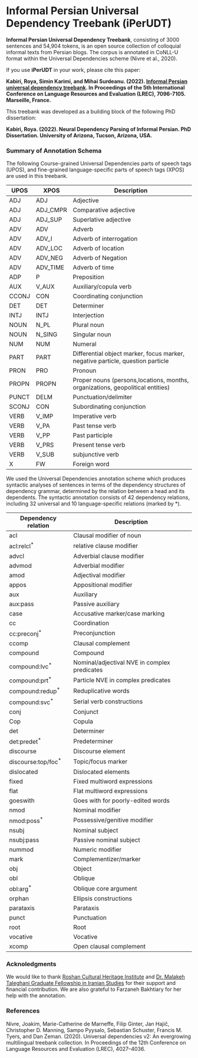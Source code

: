 # Informal Persian Universal Dependency Treebank (iPerUDT)
**Informal Persian Universal Dependency Treebank**, consisting of 3000 sentences and 54,904 tokens, is an open source collection of colloquial informal texts from Persian blogs. The corpus is annotated in CoNLL-U format within the Universal Dependencies scheme (Nivre et al., 2020).

If you use **iPerUDT** in your work, please cite this paper:

**Kabiri, Roya, Simin Karimi, and Mihai Surdeanu. (2022). [Informal Persian universal dependency treebank](http://www.lrec-conf.org/proceedings/lrec2022/pdf/2022.lrec-1.768.pdf). In Proceedings of the 5th International Conference on Language Resources and Evaluation (LREC), 7096-7105. Marseille, France.**

This treebank was developed as a building block of the following PhD dissertation:

**Kabiri, Roya. (2022). Neural Dependency Parsing of Informal Persian. PhD Dissertation. University of Arizona, Tucson, Arizona, USA.** 



### Summary of Annotation Schema
The following Course-grained Universal Dependencies parts of speech tags (UPOS), and fine-grained language-specific parts of speech tags (XPOS) are used in this treebank. 


| UPOS  | XPOS | Description |
| ------------- | ------------- | ------------- |
| ADJ  | ADJ  | Adjective  |
| ADJ  | ADJ_CMPR  | Comparative adjective  |
| ADJ  | ADJ_SUP  | Superlative adjective  |
| ADV  | ADV  | Adverb  |
| ADV  | ADV_I  | Adverb of interrogation  |
| ADV  | ADV_LOC  | Adverb of location  |
| ADV | ADV_NEG  | Adverb of Negation  |
| ADV  | ADV_TIME  | Adverb of time  |
| ADP  | P  | Preposition  |
| AUX  | V_AUX  | Auxiliary/copula verb  |
| CCONJ  | CON  | Coordinating conjunction  |
| DET  | DET  | Determiner  |
| INTJ  | INTJ  | Interjection  |
| NOUN  | N_PL  | Plural noun  |
| NOUN  | N_SING  | Singular noun  |
| NUM  | NUM  | Numeral  |
| PART  | PART  | Differential object marker, focus marker, negative particle, question particle |
| PRON  | PRO  | Pronoun  |
| PROPN  | PROPN  | Proper nouns (persons,locations, months, organizations, geopolitical entities)  |
| PUNCT  | DELM  | Punctuation/delimiter  |
| SCONJ  | CON  | Subordinating conjunction  |
| VERB  | V_IMP  | Imperative verb  |
| VERB  | V_PA  | Past tense verb  |
| VERB  | V_PP  | Past participle  |
| VERB  | V_PRS | Present tense verb  |
| VERB  | V_SUB  | subjunctive verb  |
| X  | FW  | Foreign word  |

We used the Universal Dependencies annotation scheme which produces syntactic analyses of sentences in terms of the dependency structures of dependency grammar, determined by the relation between a head and its dependents. The syntactic annotation consists of 42 dependency relations, including 32 universal and 10 language-specific relations (marked by *). 

| Dependency relation  | Description |
| ------------- | ------------- |
| acl  | Clausal modifier of noun  |
| acl:relcl<sup>*</sup>  | relative clause modifier  |
| advcl  | Adverbial clause modifier  |
| advmod  | Adverbial modifier  |
| amod  | Adjectival modifier  |
| appos  | Appositional modifier |
| aux  | Auxiliary  |
| aux:pass  | Passive auxiliary  |
| case  | Accusative marker/case marking  |
| cc  | Coordination  |
| cc:preconj<sup>*</sup>  | Preconjunction  |
| ccomp  | Clausal complement  |
| compound  | Compound  |
|  compound:lvc<sup>*</sup> | Nominal/adjectival NVE in complex predicates  |
| compound:prt<sup>*</sup>  | Particle NVE in complex predicates  |
| compound:redup<sup>*</sup>  | Reduplicative words |
| compound:svc<sup>*</sup>  | Serial verb constructions  |
| conj  | Conjunct  |
| Cop  | Copula  |
| det  | Determiner  |
| det:predet<sup>*</sup>  | Predeterminer  |
| discourse  | Discourse element |
| discourse:top/foc<sup>*</sup>  | Topic/focus marker  |
| dislocated | Dislocated elements  |
| fixed  | Fixed multiword expressions  |
| flat  | Flat multiword expressions   |
| goeswith  | Goes with for poorly-edited words  |
| nmod  | Nominal modifier  |
| nmod:poss<sup>*</sup>  | Possessive/genitive modifier  |
| nsubj  | Nominal subject  |
| nsubj:pass  | Passive nominal subject  |
| nummod  | Numeric modifier  |
| mark  | Complementizer/marker  |
| obj  | Object |
| obl  | Oblique  |
| obl:arg<sup>*</sup>  | Oblique core argument  |
| orphan  | Ellipsis constructions  |
| parataxis  | Parataxis  |
| punct  | Punctuation  |
| root  | Root |
| vocative  | Vocative  |
| xcomp  | Open clausal complement  |


### Acknoledgments 
We would like to thank [Roshan Cultural Heritage Institute](https://roshan-institute.org/) and [Dr. Malakeh Taleghani Graduate Fellowship in Iranian Studies](https://linguistics.arizona.edu/node/545) for their support and financial contribution. We are also grateful to Farzaneh Bakhtiary for her help with the annotation.

### References 

Nivre, Joakim, Marie-Catherine de Marneffe, Filip Ginter, Jan Hajič, Christopher D. Manning, Sampo Pyysalo, Sebastian Schuster, Francis M. Tyers, and Dan Zeman. (2020). Universal dependencies v2: An evergrowing multilingual treebank collection. In Proceedings of the 12th Conference on Language Resources and Evaluation (LREC), 4027–4036.













